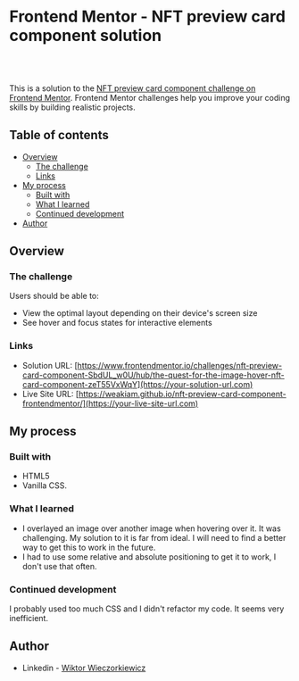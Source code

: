 <h1 style="padding:50px 0 50px">Frontend Mentor - NFT preview card component solution</h1>



This is a solution to the [NFT preview card component challenge on Frontend Mentor](https://www.frontendmentor.io/challenges/nft-preview-card-component-SbdUL_w0U). Frontend Mentor challenges help you improve your coding skills by building realistic projects. 


## Table of contents

- [Overview](#overview)
  - [The challenge](#the-challenge)
  - [Links](#links)
- [My process](#my-process)
  - [Built with](#built-with)
  - [What I learned](#what-i-learned)
  - [Continued development](#continued-development)
- [Author](#author)


## Overview

### The challenge

Users should be able to:

- View the optimal layout depending on their device's screen size
- See hover and focus states for interactive elements


### Links

- Solution URL: [https://www.frontendmentor.io/challenges/nft-preview-card-component-SbdUL_w0U/hub/the-quest-for-the-image-hover-nft-card-component-zeT55VxWqY](https://your-solution-url.com)
- Live Site URL: [https://weakiam.github.io/nft-preview-card-component-frontendmentor/](https://your-live-site-url.com)

## My process

### Built with

- HTML5
- Vanilla CSS.


### What I learned

 - I overlayed an image over another image when hovering over it. It was challenging. My solution to it is far from ideal. I will need to find a better way to get  this to work in the future. 
 - I had to use some relative and absolute positioning to get it to work, I don't use that often.

### Continued development

I probably used too much CSS and I didn't refactor my code. It seems very inefficient. 



## Author

- Linkedin - [Wiktor Wieczorkiewicz](https://www.linkedin.com/in/wiktor-wieczorkiewicz-0b987820a/)

<h2 style="padding-bottom:110px;"></h1>
